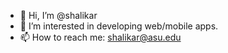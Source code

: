 - 👋 Hi, I’m @shalikar
- 👀 I’m interested in developing web/mobile apps.
- 📫 How to reach me: shalikar@asu.edu

<!---
shalikar/shalikar is a ✨ special ✨ repository because its `README.md` (this file) appears on your GitHub profile.
You can click the Preview link to take a look at your changes.
--->
